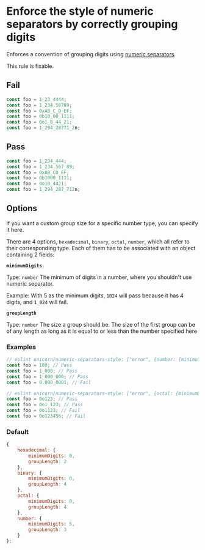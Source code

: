 # Enforce the style of numeric separators by correctly grouping digits

Enforces a convention of grouping digits using [numeric separators](https://developer.mozilla.org/en-US/docs/Web/JavaScript/Reference/Lexical_grammar#Numeric_separators).

This rule is fixable.

## Fail

```js
const foo = 1_23_4444;
const foo = 1_234.56789;
const foo = 0xAB_C_D_EF;
const foo = 0b10_00_1111;
const foo = 0o1_0_44_21;
const foo = 1_294_28771_2n;
```

## Pass

```js
const foo = 1_234_444;
const foo = 1_234.567_89;
const foo = 0xAB_CD_EF;
const foo = 0b1000_1111;
const foo = 0o10_4421;
const foo = 1_294_287_712n;
```

## Options

If you want a custom group size for a specific number type, you can specify it here.

There are 4 options, `hexadecimal`, `binary`, `octal`, `number`, which all refer to their corresponding type. Each of them has to be associated with an object
containing 2 fields:

**`minimumDigits`**

Type: `number`
The minimum of digits in a number, where you shouldn't use numeric separator.

Example: With 5 as the minimum digits, `1024` will pass because it has 4 digits, and `1_024` will fail.

**`groupLength`**

Type: `number`
The size a group should be.
The size of the first group can be of any length as long as it is equal to or less than the number specified here

### Examples

```js
// eslint unicorn/numeric-separators-style: ["error", {number: {minimumDigits: 0, groupLength: 3}}]
const foo = 100; // Pass
const foo = 1_000; // Pass
const foo = 1_000_000; // Pass
const foo = 0.000_0001; // Fail

// eslint unicorn/numeric-separators-style: ["error", {octal: {minimumDigits: 0, groupLength3}}]
const foo = 0o123; // Pass
const foo = 0o1_123; // Pass
const foo = 0o1123; // Fail
const foo = 0o123456; // Fail
```

### Default

```js
{
	hexadecimal: {
		minimumDigits: 0,
		groupLength: 2
	},
	binary: {
		minimumDigits: 0,
		groupLength: 4
	},
	octal: {
		minimumDigits: 0,
		groupLength: 4
	},
	number: {
		minimumDigits: 5,
		groupLength: 3
	}
};
```
